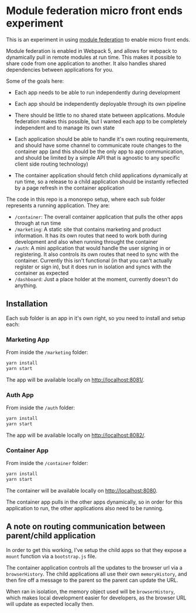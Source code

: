 # Module federation micro front ends experiment

This is an experiment in using [module federation](https://webpack.js.org/concepts/module-federation/) to enable micro front ends.

Module federation is enabled in Webpack 5, and allows for webpack to dynamically pull in remote modules at run time. This makes it possible to share code from one application to another. It also handles shared dependencies between applications for you.

Some of the goals here:

- Each app needs to be able to run independently during development

- Each app should be independently deployable through its own pipeline

- There should be little to no shared state between applications. Module federation makes this possible, but I wanted each app to be completely independent and to manage its own state

- Each application should be able to handle it's own routing requirements, and should have some channel to communicate route changes to the container app (and this should be the only app to app communication, and should be limited by a simple API that is agnostic to any specific client side routing technology)

- The container application should fetch child applications dynamically at run time, so a release to a child application should be instantly reflected by a page refresh in the container application

The code in this repo is a monorepo setup, where each sub folder represents a running application. They are:

- `/container`: The overall container application that pulls the other apps through at run time
- `/marketing`: A static site that contains marketing and product information. It has its own routes that need to work both during development and also when running throught the container
- `/auth`: A mini application that would handle the user signing in or registering. It also controls its own routes that need to sync with the container. Currently this isn't functional (in that you can't actually register or sign in), but it does run in isolation and syncs with the container as expected
- `/dashboard`: Just a place holder at the moment, currently doesn't do anything.

## Installation

Each sub folder is an app in it's own right, so you need to install and setup each:

### Marketing App

From inside the `/marketing` folder:

```sh
yarn install
yarn start
```

The app will be available locally on [http://localhost:8081/](http://localhost:8081/).

### Auth App

From inside the `/auth` folder:

```sh
yarn install
yarn start
```

The app will be available locally on [http://localhost:8082/](http://localhost:8082/).

### Container App

From inside the `/container` folder:

```sh
yarn install
yarn start
```

The container will be available locally on [http://localhost:8080](http://localhost:8080).

The container app pulls in the other apps dynamically, so in order for this application to run, the other applications also need to be running.

## A note on routing communication between parent/child application

In order to get this working, I've setup the child apps so that they expose a `mount` function via a `bootstrap.js` file.

The container application controls all the updates to the browser url via a `browserHistory`. The child applications all use their own `memoryHistory`, and then fire off a message to the parent so the parent can update the URL.

When ran in isolation, the memory object used will be `browserHistory`, which makes local development easier for developers, as the browser URL will update as expected locally then.
